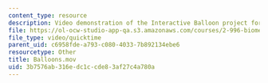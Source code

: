 ```yaml
---
content_type: resource
description: Video demonstration of the Interactive Balloon project for Lecture 3.
file: https://ol-ocw-studio-app-qa.s3.amazonaws.com/courses/2-996-biomedical-devices-design-laboratory-fall-2007/3b7576ab316edc1ccde83af27c4a780a_Balloons.mov
file_type: video/quicktime
parent_uid: c6958fde-a793-c080-4033-7b892134ebe6
resourcetype: Other
title: Balloons.mov
uid: 3b7576ab-316e-dc1c-cde8-3af27c4a780a
---
```

